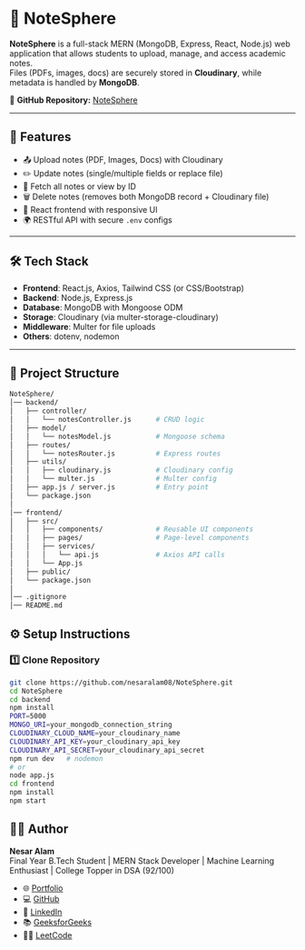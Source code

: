 # 📝 NoteSphere

**NoteSphere** is a full-stack MERN (MongoDB, Express, React, Node.js) web application that allows students to upload, manage, and access academic notes.  
Files (PDFs, images, docs) are securely stored in **Cloudinary**, while metadata is handled by **MongoDB**.  

🔗 **GitHub Repository:** [NoteSphere](https://github.com/nesaralam08/NoteSphere.git)

---

## 🚀 Features
- 📤 Upload notes (PDF, Images, Docs) with Cloudinary  
- ✏️ Update notes (single/multiple fields or replace file)  
- 🔎 Fetch all notes or view by ID  
- 🗑️ Delete notes (removes both MongoDB record + Cloudinary file)  
- 🎨 React frontend with responsive UI  
- 🌍 RESTful API with secure `.env` configs  

---

## 🛠️ Tech Stack
- **Frontend**: React.js, Axios, Tailwind CSS (or CSS/Bootstrap)  
- **Backend**: Node.js, Express.js  
- **Database**: MongoDB with Mongoose ODM  
- **Storage**: Cloudinary (via multer-storage-cloudinary)  
- **Middleware**: Multer for file uploads  
- **Others**: dotenv, nodemon  

---

## 📂 Project Structure

```bash
NoteSphere/
│── backend/
│   ├── controller/
│   │   └── notesController.js      # CRUD logic
│   ├── model/
│   │   └── notesModel.js           # Mongoose schema
│   ├── routes/
│   │   └── notesRouter.js          # Express routes
│   ├── utils/
│   │   ├── cloudinary.js           # Cloudinary config
│   │   └── multer.js               # Multer config
│   ├── app.js / server.js          # Entry point
│   └── package.json
│
│── frontend/
│   ├── src/
│   │   ├── components/             # Reusable UI components
│   │   ├── pages/                  # Page-level components
│   │   ├── services/
│   │   │   └── api.js              # Axios API calls
│   │   └── App.js
│   ├── public/
│   └── package.json
│
│── .gitignore
│── README.md

```

## ⚙️ Setup Instructions

### 1️⃣ Clone Repository
```bash
git clone https://github.com/nesaralam08/NoteSphere.git
cd NoteSphere
cd backend
npm install
PORT=5000
MONGO_URI=your_mongodb_connection_string
CLOUDINARY_CLOUD_NAME=your_cloudinary_name
CLOUDINARY_API_KEY=your_cloudinary_api_key
CLOUDINARY_API_SECRET=your_cloudinary_api_secret
npm run dev   # nodemon
# or
node app.js
cd frontend
npm install
npm start
```
## 👨‍💻 Author

**Nesar Alam**  
Final Year B.Tech Student | MERN Stack Developer | Machine Learning Enthusiast | College Topper in DSA (92/100)  

- 🌐 [Portfolio](https://nesar-portfolio.vercel.app/)  
- 💻 [GitHub](https://github.com/nesaralam08)  
- 💼 [LinkedIn](https://www.linkedin.com/in/nesaralam08/)  
- 📚 [GeeksforGeeks](https://www.geeksforgeeks.org/user/nesar08/)  
- 🧑‍💻 [LeetCode](https://leetcode.com/u/itsnesar15/)  

